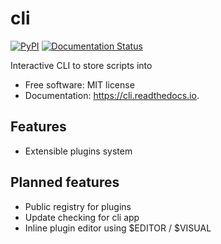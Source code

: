 # cli


[![PyPI](https://img.shields.io/pypi/v/cli.svg)](https://pypi.python.org/pypi/cli)
[![Documentation Status](https://readthedocs.org/projects/cli/badge/?version=latest)](https://readthedocs.org/projects/cli/badge/?version=latest)


Interactive CLI to store scripts into


* Free software: MIT license
* Documentation: https://cli.readthedocs.io.


## Features

* Extensible plugins system

## Planned features

* Public registry for plugins
* Update checking for cli app
* Inline plugin editor using $EDITOR / $VISUAL
